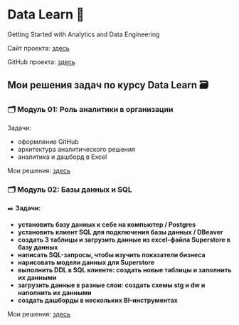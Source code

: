 # Data Learn 📖


Getting Started with Analytics and Data Engineering


Сайт проекта: [здесь](https://datalearn.ru/)


GitHub проекта: [здесь](https://github.com/Data-Learn/data-engineering/blob/master/DE%20-%20101%20Guide.md)


## Мои решения задач по курсу Data Learn 🗃️

### 🗂️ Модуль 01: Роль аналитики в организации
Задачи:
- оформление GitHub
- архитектура аналитического решения
- аналитика и дашборд в Excel


Мои решения: [здесь](https://github.com/Malakhova-Natalya/Data_Learn/tree/main/DE-101/Module_01 "здесь")

### 🗂️ Модуль 02: Базы данных и SQL

✒️ **Задачи:** 
- **установить базу данных к себе на компьютер / Postgres**
- **установить клиент SQL для подключения базы данных / DBeaver**
- **создать 3 таблицы и загрузить данные из excel-файла Superstore в базу данных**
- **написать SQL-запросы, чтобы изучить показатели бизнеса**
- **нарисовать модели данных для Superstore**
- **выполнить DDL в SQL клиенте: создать новые таблицы и заполнить их данными**
- **загрузить данные в разные слои: создать схемы stg и dw и наполнить их данными**
- **создать дашборды в нескольких BI-инструментах**


Мои решения: [здесь](https://github.com/Malakhova-Natalya/Data_Learn/tree/main/DE-101/Module_02 "здесь")
